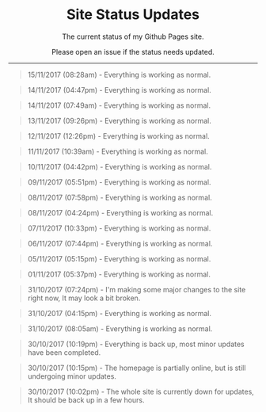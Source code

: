 <h1 align="center"> Site Status Updates </h1>
<p align="center"> The current status of my Github Pages site. </p>
<p align="center"> Please open an issue if the status needs updated. </p>

----

> 15/11/2017 (08:28am) - Everything is working as normal.

> 14/11/2017 (04:47pm) - Everything is working as normal.

> 14/11/2017 (07:49am) - Everything is working as normal.

> 13/11/2017 (09:26pm) - Everything is working as normal.

> 12/11/2017 (12:26pm) - Everything is working as normal.

> 11/11/2017 (10:39am) - Everything is working as normal.

> 10/11/2017 (04:42pm) - Everything is working as normal.

> 09/11/2017 (05:51pm) - Everything is working as normal.

> 08/11/2017 (07:58pm) - Everything is working as normal.

> 08/11/2017 (04:24pm) - Everything is working as normal.

> 07/11/2017 (10:33pm) - Everything is working as normal.

> 06/11/2017 (07:44pm) - Everything is working as normal.

> 05/11/2017 (05:15pm) - Everything is working as normal.

> 01/11/2017 (05:37pm) - Everything is working as normal.

> 31/10/2017 (07:24pm) - I'm making some major changes to the site right now, It may look a bit broken.

> 31/10/2017 (04:15pm) - Everything is working as normal.

> 31/10/2017 (08:05am) - Everything is working as normal.

> 30/10/2017 (10:19pm) - Everything is back up, most minor updates have been completed.

> 30/10/2017 (10:15pm) - The homepage is partially online, but is still undergoing minor updates.

> 30/10/2017 (10:02pm) - The whole site is currently down for updates, It should be back up in a few hours.
